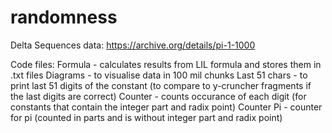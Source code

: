 # randomness

Delta Sequences data: https://archive.org/details/pi-1-1000

Code files:
Formula - calculates results from LIL formula and stores them in .txt files
Diagrams - to visualise data in 100 mil chunks
Last 51 chars - to print last 51 digits of the constant (to compare to y-cruncher fragments if the last digits are correct)
Counter - counts occurance of each digit (for constants that contain the integer part and radix point)
Counter Pi - counter for pi (counted in parts and is without integer part and radix point)
